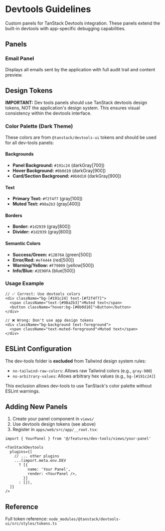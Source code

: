 # Devtools Guidelines

Custom panels for TanStack Devtools integration. These panels extend the built-in devtools with app-specific debugging capabilities.

## Panels

### Email Panel
Displays all emails sent by the application with full audit trail and content preview.

## Design Tokens

**IMPORTANT:** Dev tools panels should use TanStack devtools design tokens, NOT the application's design system. This ensures visual consistency within the devtools interface.

### Color Palette (Dark Theme)

These colors are from `@tanstack/devtools-ui` tokens and should be used for all dev-tools panels:

#### Backgrounds
- **Panel Background:** `#191c24` (darkGray[700])
- **Hover Background:** `#0b0d10` (darkGray[900])
- **Card/Section Background:** `#0b0d10` (darkGray[900])

#### Text
- **Primary Text:** `#f2f4f7` (gray[100])
- **Muted Text:** `#98a2b3` (gray[400])

#### Borders
- **Border:** `#1d2939` (gray[800])
- **Divider:** `#1d2939` (gray[800])

#### Semantic Colors
- **Success/Green:** `#12B76A` (green[500])
- **Error/Red:** `#ef4444` (red[500])
- **Warning/Yellow:** `#F79009` (yellow[500])
- **Info/Blue:** `#2E90FA` (blue[500])

### Usage Example

```tsx
// ✅ Correct: Use devtools colors
<div className="bg-[#191c24] text-[#f2f4f7]">
  <span className="text-[#98a2b3]">Muted text</span>
  <button className="hover:bg-[#0b0d10]">Button</button>
</div>

// ❌ Wrong: Don't use app design tokens
<div className="bg-background text-foreground">
  <span className="text-muted-foreground">Muted text</span>
</div>
```

## ESLint Configuration

The dev-tools folder is **excluded** from Tailwind design system rules:
- `no-tailwind-raw-colors`: Allows raw Tailwind colors (e.g., `gray-900`)
- `no-arbitrary-values`: Allows arbitrary hex values (e.g., `bg-[#191c24]`)

This exclusion allows dev-tools to use TanStack's color palette without ESLint warnings.

## Adding New Panels

1. Create your panel component in `views/`
2. Use devtools design tokens (see above)
3. Register in `apps/web/src/app/__root.tsx`:

```tsx
import { YourPanel } from '@/features/dev-tools/views/your-panel'

<TanStackDevtools
  plugins={[
    // ... other plugins
    ...(import.meta.env.DEV
      ? [{
          name: 'Your Panel',
          render: <YourPanel />,
        }]
      : []),
  ]}
/>
```

## Reference

Full token reference: `node_modules/@tanstack/devtools-ui/src/styles/tokens.ts`
